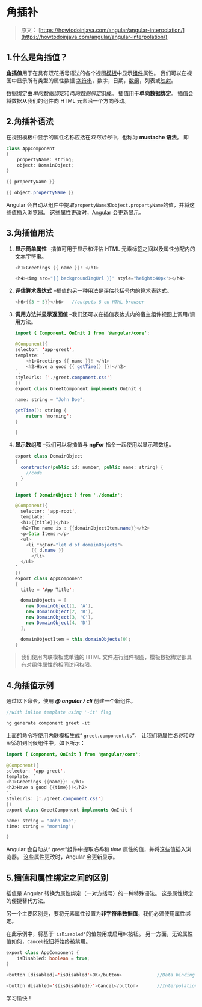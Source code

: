 # 角插补

> 原文： [https://howtodoinjava.com/angular/angular-interpolation/](https://howtodoinjava.com/angular/angular-interpolation/)

## 1.什么是角插值？

**[角](https://howtodoinjava.com/angular/dev-workspace-setup/)插值**用于在具有双花括号语法的各个视图[模板](https://howtodoinjava.com/angular/angular-templates-and-views/)中显示[组件](https://howtodoinjava.com/angular/angular-component/)属性。 我们可以在视图中显示所有类型的属性数据 [字符串](https://howtodoinjava.com/typescript/string-literal-types/)，数字，日期，[数组](https://howtodoinjava.com/typescript/arrays/)，列表或[映射](https://howtodoinjava.com/typescript/maps/)。

数据绑定由*单向数据绑定*和*两向数据绑定*组成。 插值用于**单向数据绑定**。 插值会将数据从我们的组件向 HTML 元素沿一个方向移动。

## 2.角插补语法

在视图模板中显示的属性名称应括在*双花括号*中，也称为 **mustache 语法**。 即

```java
class AppComponent 
{
    propertyName: string;
    object: DomainObject;
}

{{ propertyName }}

{{ object.propertyName }}

```

Angular 会自动从组件中提取`propertyName`和`object.propertyName`的值，并将这些值插入浏览器。 这些属性更改时，Angular 会更新显示。

## 3.角插值用法

1.  **显示简单属性** –插值可用于显示和评估 HTML 元素标签之间以及属性分配内的文本字符串。

    ```java
    <h1>Greetings {{ name }}! </h1>

    <h4><img src="{{ backgroundImgUrl }}" style="height:40px"></h4>

    ```

2.  **评估算术表达式** –插值的另一种用法是评估花括号内的算术表达式。

    ```java
    <h6>{{3 + 5}}</h6>   //outputs 8 on HTML browser

    ```

3.  **调用方法并显示返回值** –我们还可以在插值表达式内的宿主组件视图上调用/调用方法。

    ```java
    import { Component, OnInit } from '@angular/core';

    @Component({
    selector: 'app-greet',
    template: `
        <h1>Greetings {{ name }}! </h1>
        <h2>Have a good {{ getTime() }}!</h2>
    `,
    styleUrls: ['./greet.component.css']
    })
    export class GreetComponent implements OnInit {

    name: string = "John Doe";

    getTime(): string {
        return 'morning';
    }

    }

    ```

4.  **显示数组项** –我们可以将插值与 **ngFor** 指令一起使用以显示项数组。

    ```java
    export class DomainObject 
    {
      constructor(public id: number, public name: string) {
        //code
      }
    }

    ```

    ```java
    import { DomainObject } from './domain';

    @Component({
      selector: 'app-root',
      template: `
      <h1>{{title}}</h1>
      <h2>The name is : {{domainObjectItem.name}}</h2>
      <p>Data Items:</p>
      <ul>
        <li *ngFor="let d of domainObjects">
          {{ d.name }}
          </li>
      </ul>
    `
    })
    export class AppComponent 
    {
      title = 'App Title';

      domainObjects = [
        new DomainObject(1, 'A'),
        new DomainObject(2, 'B'),
        new DomainObject(3, 'C'),
        new DomainObject(4, 'D')
      ];

      domainObjectItem = this.domainObjects[0];
    }

    ```

> 我们使用内联模板或单独的 HTML 文件进行组件视图，模板数据绑定都具有对组件属性的相同访问权限。

## 4.角插值示例

通过以下命令，使用 ***@ angular / cli*** 创建一个新组件。

```java
//with inline template using '-it' flag

ng generate component greet -it

```

上面的命令将使用内联模板生成“ `greet.component.ts`”。 让我们将属性*名称*和*时间*添加到问候组件中，如下所示：

```java
import { Component, OnInit } from '@angular/core';

@Component({
selector: 'app-greet',
template: `
<h1>Greetings {{name}}! </h1>
<h2>Have a good {{time}}!</h2>
`,
styleUrls: ['./greet.component.css']
})
export class GreetComponent implements OnInit {

name: string = "John Doe";
time: string = "morning";

}

```

Angular 会自动从“ greet”组件中提取*名称*和 *time* 属性的值，并将这些值插入浏览器。 这些属性更改时，Angular 会更新显示。

## 5.插值和属性绑定之间的区别

插值是 Angular 转换为属性绑定（一对方括号）的一种特殊语法。 这是属性绑定的便捷替代方法。

另一个主要区别是，要将元素属性设置为**非字符串数据值**，我们必须使用属性绑定。

在此示例中，将基于`'isDisabled'`的值禁用或启用`OK`按钮。 另一方面，无论属性值如何，`Cancel`按钮将始终被禁用。

```java
export class AppComponent {
    isDisabled: boolean = true;
}

<button [disabled]='isDisabled'>OK</button>             //Data binding

<button disabled='{{isDisabled}}'>Cancel</button>       //Interpolation

```

学习愉快！